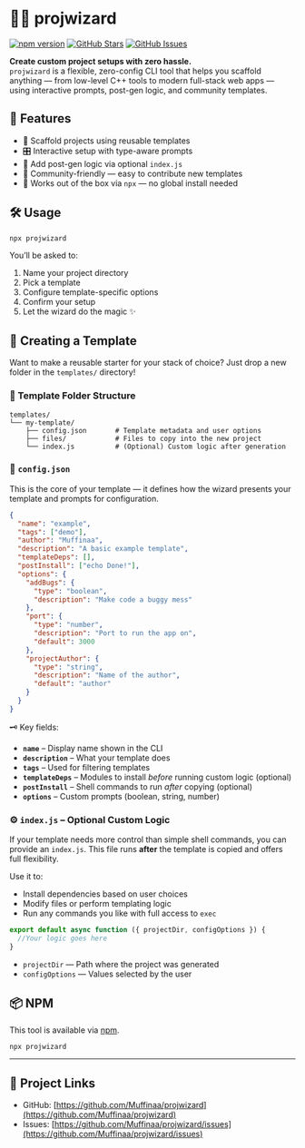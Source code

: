 # 🧙‍♂️ projwizard

[![npm version](https://img.shields.io/npm/v/projwizard?color=crimson&style=flat-square)](https://www.npmjs.com/package/projwizard)
[![GitHub Stars](https://img.shields.io/github/stars/Muffinaa/projwizard?style=flat-square)](https://github.com/Muffinaa/projwizard/stargazers)
[![GitHub Issues](https://img.shields.io/github/issues/Muffinaa/projwizard?style=flat-square)](https://github.com/Muffinaa/projwizard/issues)

**Create custom project setups with zero hassle.**  
`projwizard` is a flexible, zero-config CLI tool that helps you scaffold anything — from low-level C++ tools to modern full-stack web apps — using interactive prompts, post-gen logic, and community templates.

## 🚀 Features

- 📁 Scaffold projects using reusable templates
- 🎛️ Interactive setup with type-aware prompts
- 🧩 Add post-gen logic via optional `index.js`
- 🧠 Community-friendly — easy to contribute new templates
- 🔗 Works out of the box via `npx` — no global install needed

## 🛠️ Usage

```bash
npx projwizard
```

You’ll be asked to:

1. Name your project directory
2. Pick a template
3. Configure template-specific options
4. Confirm your setup
5. Let the wizard do the magic ✨

## 🧱 Creating a Template

Want to make a reusable starter for your stack of choice?
Just drop a new folder in the `templates/` directory!

### 📁 Template Folder Structure

```
templates/
└── my-template/
    ├── config.json       # Template metadata and user options
    ├── files/            # Files to copy into the new project
    └── index.js          # (Optional) Custom logic after generation
```

### 🧩 `config.json`

This is the core of your template — it defines how the wizard presents your template and prompts for configuration.

```json
{
  "name": "example",
  "tags": ["demo"],
  "author": "Muffinaa",
  "description": "A basic example template",
  "templateDeps": [],
  "postInstall": ["echo Done!"],
  "options": {
    "addBugs": {
      "type": "boolean",
      "description": "Make code a buggy mess"
    },
    "port": {
      "type": "number",
      "description": "Port to run the app on",
      "default": 3000
    },
    "projectAuthor": {
      "type": "string",
      "description": "Name of the author",
      "default": "author"
    }
  }
}
```

🗝️ Key fields:

- **`name`** – Display name shown in the CLI
- **`description`** – What your template does
- **`tags`** – Used for filtering templates
- **`templateDeps`** – Modules to install _before_ running custom logic (optional)
- **`postInstall`** – Shell commands to run _after_ copying (optional)
- **`options`** – Custom prompts (boolean, string, number)

### ⚙️ `index.js` – Optional Custom Logic

If your template needs more control than simple shell commands, you can provide an `index.js`.
This file runs **after** the template is copied and offers full flexibility.

Use it to:

- Install dependencies based on user choices
- Modify files or perform templating logic
- Run any commands you like with full access to `exec`

```js
export default async function ({ projectDir, configOptions }) {
  //Your logic goes here
}
```

- `projectDir` — Path where the project was generated
- `configOptions` — Values selected by the user

## 📦 NPM

This tool is available via [npm](https://www.npmjs.com/package/projwizard).

```bash
npx projwizard
```

---

## 🧭 Project Links

- GitHub: [https://github.com/Muffinaa/projwizard](https://github.com/Muffinaa/projwizard)
- Issues: [https://github.com/Muffinaa/projwizard/issues](https://github.com/Muffinaa/projwizard/issues)
